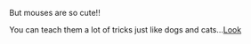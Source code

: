 But mouses are so cute!! 

You can teach them a lot of tricks just like dogs and cats...[Look](https://www.youtube.com/watch?v=1A07gDVLe14)